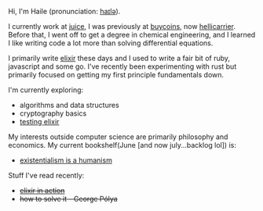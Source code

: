 Hi, I'm Haile (pronunciation: [haɪlə](https://en.wikipedia.org/wiki/File:Haile_Selassie.ogg)). 

I currently work at [juice](https://spendjuice.org/), I was previously at [buycoins](https://buycoins.africa/),
now [hellicarrier](https://helicarrier.studio/). Before that, I went off to get a degree in chemical engineering, and I 
learned I like writing code a lot more than solving differential equations.

I primarily write [elixir](https://elixir-lang.org/) these days and I used to write a fair bit of ruby, javascript and some go.
I've recently been experimenting with rust but primarily focused on getting my first principle fundamentals down.

I'm currently exploring:
 - algorithms and data structures
 - cryptography basics
 - [testing elixir](https://www.oreilly.com/library/view/testing-elixir/9781680508918/)
 
My interests outside computer science are primarily philosophy and economics. My current bookshelf(June
[and now july...backlog lol]) is:
 - [existentialism is a humanism](https://www.goodreads.com/book/show/51985.Existentialism_is_a_Humanism)

Stuff I've read recently:
 - ~~[elixir in action](https://www.notion.so/Elixir-in-Action-Book-review-27ff4cbe67f140a688637e1422f11641)~~
 - ~~how to solve it - George Pólya~~
